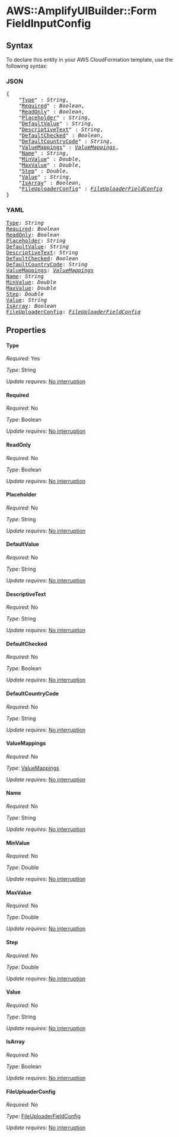 # AWS::AmplifyUIBuilder::Form FieldInputConfig

## Syntax

To declare this entity in your AWS CloudFormation template, use the following syntax:

### JSON

<pre>
{
    "<a href="#type" title="Type">Type</a>" : <i>String</i>,
    "<a href="#required" title="Required">Required</a>" : <i>Boolean</i>,
    "<a href="#readonly" title="ReadOnly">ReadOnly</a>" : <i>Boolean</i>,
    "<a href="#placeholder" title="Placeholder">Placeholder</a>" : <i>String</i>,
    "<a href="#defaultvalue" title="DefaultValue">DefaultValue</a>" : <i>String</i>,
    "<a href="#descriptivetext" title="DescriptiveText">DescriptiveText</a>" : <i>String</i>,
    "<a href="#defaultchecked" title="DefaultChecked">DefaultChecked</a>" : <i>Boolean</i>,
    "<a href="#defaultcountrycode" title="DefaultCountryCode">DefaultCountryCode</a>" : <i>String</i>,
    "<a href="#valuemappings" title="ValueMappings">ValueMappings</a>" : <i><a href="valuemappings.md">ValueMappings</a></i>,
    "<a href="#name" title="Name">Name</a>" : <i>String</i>,
    "<a href="#minvalue" title="MinValue">MinValue</a>" : <i>Double</i>,
    "<a href="#maxvalue" title="MaxValue">MaxValue</a>" : <i>Double</i>,
    "<a href="#step" title="Step">Step</a>" : <i>Double</i>,
    "<a href="#value" title="Value">Value</a>" : <i>String</i>,
    "<a href="#isarray" title="IsArray">IsArray</a>" : <i>Boolean</i>,
    "<a href="#fileuploaderconfig" title="FileUploaderConfig">FileUploaderConfig</a>" : <i><a href="fileuploaderfieldconfig.md">FileUploaderFieldConfig</a></i>
}
</pre>

### YAML

<pre>
<a href="#type" title="Type">Type</a>: <i>String</i>
<a href="#required" title="Required">Required</a>: <i>Boolean</i>
<a href="#readonly" title="ReadOnly">ReadOnly</a>: <i>Boolean</i>
<a href="#placeholder" title="Placeholder">Placeholder</a>: <i>String</i>
<a href="#defaultvalue" title="DefaultValue">DefaultValue</a>: <i>String</i>
<a href="#descriptivetext" title="DescriptiveText">DescriptiveText</a>: <i>String</i>
<a href="#defaultchecked" title="DefaultChecked">DefaultChecked</a>: <i>Boolean</i>
<a href="#defaultcountrycode" title="DefaultCountryCode">DefaultCountryCode</a>: <i>String</i>
<a href="#valuemappings" title="ValueMappings">ValueMappings</a>: <i><a href="valuemappings.md">ValueMappings</a></i>
<a href="#name" title="Name">Name</a>: <i>String</i>
<a href="#minvalue" title="MinValue">MinValue</a>: <i>Double</i>
<a href="#maxvalue" title="MaxValue">MaxValue</a>: <i>Double</i>
<a href="#step" title="Step">Step</a>: <i>Double</i>
<a href="#value" title="Value">Value</a>: <i>String</i>
<a href="#isarray" title="IsArray">IsArray</a>: <i>Boolean</i>
<a href="#fileuploaderconfig" title="FileUploaderConfig">FileUploaderConfig</a>: <i><a href="fileuploaderfieldconfig.md">FileUploaderFieldConfig</a></i>
</pre>

## Properties

#### Type

_Required_: Yes

_Type_: String

_Update requires_: [No interruption](https://docs.aws.amazon.com/AWSCloudFormation/latest/UserGuide/using-cfn-updating-stacks-update-behaviors.html#update-no-interrupt)

#### Required

_Required_: No

_Type_: Boolean

_Update requires_: [No interruption](https://docs.aws.amazon.com/AWSCloudFormation/latest/UserGuide/using-cfn-updating-stacks-update-behaviors.html#update-no-interrupt)

#### ReadOnly

_Required_: No

_Type_: Boolean

_Update requires_: [No interruption](https://docs.aws.amazon.com/AWSCloudFormation/latest/UserGuide/using-cfn-updating-stacks-update-behaviors.html#update-no-interrupt)

#### Placeholder

_Required_: No

_Type_: String

_Update requires_: [No interruption](https://docs.aws.amazon.com/AWSCloudFormation/latest/UserGuide/using-cfn-updating-stacks-update-behaviors.html#update-no-interrupt)

#### DefaultValue

_Required_: No

_Type_: String

_Update requires_: [No interruption](https://docs.aws.amazon.com/AWSCloudFormation/latest/UserGuide/using-cfn-updating-stacks-update-behaviors.html#update-no-interrupt)

#### DescriptiveText

_Required_: No

_Type_: String

_Update requires_: [No interruption](https://docs.aws.amazon.com/AWSCloudFormation/latest/UserGuide/using-cfn-updating-stacks-update-behaviors.html#update-no-interrupt)

#### DefaultChecked

_Required_: No

_Type_: Boolean

_Update requires_: [No interruption](https://docs.aws.amazon.com/AWSCloudFormation/latest/UserGuide/using-cfn-updating-stacks-update-behaviors.html#update-no-interrupt)

#### DefaultCountryCode

_Required_: No

_Type_: String

_Update requires_: [No interruption](https://docs.aws.amazon.com/AWSCloudFormation/latest/UserGuide/using-cfn-updating-stacks-update-behaviors.html#update-no-interrupt)

#### ValueMappings

_Required_: No

_Type_: <a href="valuemappings.md">ValueMappings</a>

_Update requires_: [No interruption](https://docs.aws.amazon.com/AWSCloudFormation/latest/UserGuide/using-cfn-updating-stacks-update-behaviors.html#update-no-interrupt)

#### Name

_Required_: No

_Type_: String

_Update requires_: [No interruption](https://docs.aws.amazon.com/AWSCloudFormation/latest/UserGuide/using-cfn-updating-stacks-update-behaviors.html#update-no-interrupt)

#### MinValue

_Required_: No

_Type_: Double

_Update requires_: [No interruption](https://docs.aws.amazon.com/AWSCloudFormation/latest/UserGuide/using-cfn-updating-stacks-update-behaviors.html#update-no-interrupt)

#### MaxValue

_Required_: No

_Type_: Double

_Update requires_: [No interruption](https://docs.aws.amazon.com/AWSCloudFormation/latest/UserGuide/using-cfn-updating-stacks-update-behaviors.html#update-no-interrupt)

#### Step

_Required_: No

_Type_: Double

_Update requires_: [No interruption](https://docs.aws.amazon.com/AWSCloudFormation/latest/UserGuide/using-cfn-updating-stacks-update-behaviors.html#update-no-interrupt)

#### Value

_Required_: No

_Type_: String

_Update requires_: [No interruption](https://docs.aws.amazon.com/AWSCloudFormation/latest/UserGuide/using-cfn-updating-stacks-update-behaviors.html#update-no-interrupt)

#### IsArray

_Required_: No

_Type_: Boolean

_Update requires_: [No interruption](https://docs.aws.amazon.com/AWSCloudFormation/latest/UserGuide/using-cfn-updating-stacks-update-behaviors.html#update-no-interrupt)

#### FileUploaderConfig

_Required_: No

_Type_: <a href="fileuploaderfieldconfig.md">FileUploaderFieldConfig</a>

_Update requires_: [No interruption](https://docs.aws.amazon.com/AWSCloudFormation/latest/UserGuide/using-cfn-updating-stacks-update-behaviors.html#update-no-interrupt)

